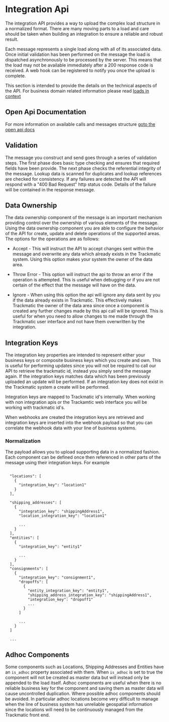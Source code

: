 # Integration Api

The integration API provides a way to upload the complex load structure in a normalized format. There are many moving parts to a load and care should be taken when building an integration to ensure a reliable and robust result.

Each message represents a single load along with all of its associated data. Once initial validation has been performed on the message the load is dispatched asynchronously to be processed by the server. This means that the load may not be available immediately after a 200 response code is received. A web hook can be registered to notify you once the upload is complete.

This section is intended to provide the details on the technical aspects of the API. For business domain related information please read [loads in context](../)

## Open Api Documentation
For more information on available calls and messages structure [goto the open api docs](./open-api)

## Validation

The message you construct and send goes through a series of validation steps. The first phase does basic type checking and ensures that required fields have been provide. The next phase checks the referential integrity of the message. Lookup data is scanned for duplicates and lookup references are checked for consistency. If any failures are detected the API will respond with a "400 Bad Request" http status code. Details of the failure will be contained in the response message.

## Data Ownership

The data ownership component of the message is an important mechanism providing control over the ownership of various elements of the message. Using the data ownership component you are able to configure the behavior of the API for create, update and delete operations of the supported areas. The options for the operations are as follows:

- Accept - This will instruct the API to accept changes sent within the message and overwrite any data which already exists in the Trackmatic system. Using this option makes your system the owner of the data area.

- Throw Error - This option will instruct the api to throw an error if the operation is attempted. This is useful when debugging or if you are not certain of the effect that the message will have on the data.

- Ignore - When using this option the api will ignore any data sent by you if the data already exists in Trackmatic. This effectively makes Trackmatic the owner of the data area since once a component is created any further changes made by this api call will be ignored. This is useful for when you need to allow changes to me made through the Trackmatic user interface and not have them overwritten by the integration.

## Integration Keys

The integration key properties are intended to represent either your business keys or composite business keys which you create and own. This is useful for performing updates since you will not be required to call our API to retrieve the trackmatic id, instead you simply send the message again. If the integration keys matches data which has been previously uploaded an update will be performed. If an integration key does not exist in the Trackmatic system a create will be performed.

Integration keys are mapped to Trackmatic id's internally. When working with non integration apis or the Trackamtic web interface you will be working with trackmatic id's.

When webhooks are created the integration keys are retrieved and integration keys are inserted into the webhook payload so that you can correlate the webhook data with your line of business systems.

### Normalization

The payload allows you to upload supporting data in a normalized fashion. Each component can be defined once then referenced in other parts of the message using their integration keys. For example

```

  "locations": [
    {
      "integration_key": "location1"
    }
  ],

  "shipping_addresses": [
    {
      "integration_key": "shippingAddress1",
      "location_integration_key": "location1"

      ...
    }
  ],
  "entities": [
    {
      "integration_key": "entity1"

      ...
    }
  ],
  "consignments": [
    {
      "integration_key": "consignment1",
      "dropoffs": [
        {
          "entity_integration_key": "entity1",
          "shipping_address_integration_key": "shippingAddress1",
          "integration_key": "dropoff1"
          ...
        }
      ]

      ...
    }
  ]

  ...

```

## Adhoc Components

Some components such as Locations, Shipping Addresses and Entities have an `is_adhoc` property associated with them. When `is_adhoc` is set to true the component will not be created as master data but will instead only be appended to the load itself. Adhoc components are useful when there is no reliable business key for the component and saving them as master data will cause uncontrolled duplication. Where possible adhoc components should be avoided. In particular adhoc locations become very difficult to manage when the line of business system has unreliable geospatial information since the locations will need to be continuously managed from the Trackmatic front end.